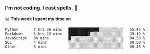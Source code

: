 ### I'm not coding. I cast spells. 🎩

📊 **This week I spent my time on**
<!--START_SECTION:waka-->
```text
Python       7 hrs 36 mins   ██████████████░░░░░░░░░░░   55.45 % 
Markdown     5 hrs 22 mins   █████████▓░░░░░░░░░░░░░░░   39.19 % 
JavaScript   36 mins         █░░░░░░░░░░░░░░░░░░░░░░░░   04.38 % 
SQL          4 mins          ░░░░░░░░░░░░░░░░░░░░░░░░░   00.50 % 
Other        3 mins          ░░░░░░░░░░░░░░░░░░░░░░░░░   00.43 % 
```
<!--END_SECTION:waka-->
